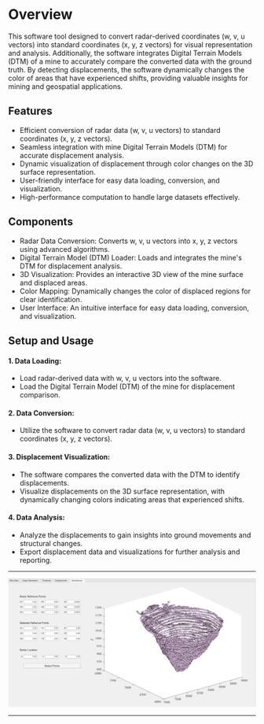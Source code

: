 # Overview
This software tool designed to convert radar-derived coordinates (w, v, u vectors) into standard coordinates (x, y, z vectors) for visual representation and analysis. Additionally, the software integrates Digital Terrain Models (DTM) of a mine to accurately compare the converted data with the ground truth. By detecting displacements, the software dynamically changes the color of areas that have experienced shifts, providing valuable insights for mining and geospatial applications.

## Features
- Efficient conversion of radar data (w, v, u vectors) to standard coordinates (x, y, z vectors).
- Seamless integration with mine Digital Terrain Models (DTM) for accurate displacement analysis.
- Dynamic visualization of displacement through color changes on the 3D surface representation.
- User-friendly interface for easy data loading, conversion, and visualization.
- High-performance computation to handle large datasets effectively.

## Components
- Radar Data Conversion: Converts w, v, u vectors into x, y, z vectors using advanced algorithms.
- Digital Terrain Model (DTM) Loader: Loads and integrates the mine's DTM for displacement analysis.
- 3D Visualization: Provides an interactive 3D view of the mine surface and displaced areas.
- Color Mapping: Dynamically changes the color of displaced regions for clear identification.
- User Interface: An intuitive interface for easy data loading, conversion, and visualization.

## Setup and Usage

#### 1. Data Loading:
- Load radar-derived data with w, v, u vectors into the software.
- Load the Digital Terrain Model (DTM) of the mine for displacement comparison.

#### 2. Data Conversion:
- Utilize the software to convert radar data (w, v, u vectors) to standard coordinates (x, y, z vectors).

#### 3. Displacement Visualization:
- The software compares the converted data with the DTM to identify displacements.
- Visualize displacements on the 3D surface representation, with dynamically changing colors indicating areas that experienced shifts.

#### 4. Data Analysis:
- Analyze the displacements to gain insights into ground movements and structural changes.
- Export displacement data and visualizations for further analysis and reporting.

---

![Tilted](https://github.com/AmirhoseinMasoumi/Georeferencing/blob/main/Assets/software.png)

---
